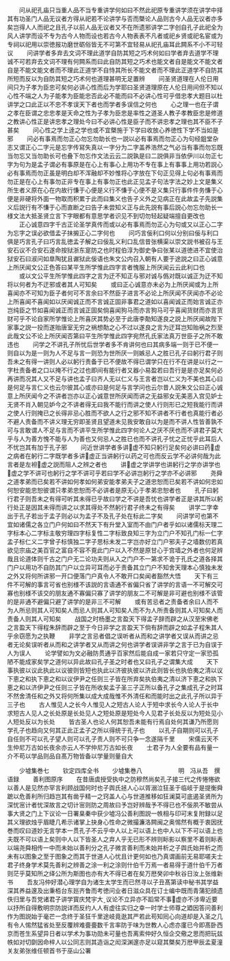 <!-- { "loadSidebar": true } -->
　　问从祀孔庙只当重人品不当专重讲学何如曰不然此祀原专重讲学须在讲学中择其有功圣门人品无议者方得从祀若不论讲学与否而槩论人品则古今人品无议者亦多矣岂得人人而祀之且孔子以前人品无议者又不在所遗邪讲学二字创自孔子此祀全为风人讲学而设不专为古今人物而设也若古今人物表表不凡者或祀乡贤或祀名宦或为专祠以祀用以崇徳报功磨世砺俗皆无不可第不宜轻易从祀孔庙耳此闗系不小不可轻议
　　问讲学者多弃去文词不理此道学自防其短之巧术何如曰学者弃去道学不理诚不可若弃去文词不理有何闗系而曰此自防其短之巧术也能文者自是能文不能文者自是不能文能文者而不理此正道学不自恃其所长不能文者而不理此正道学不自防其所短而反以为自防其短之巧术何也道理甚明无足置辨
　　问圣贤道理在人伦日用间只为子孝为臣忠可矣何必讲心性而后为学耶曰圣贤道理原在人伦日用间但不知以心性不端之人为子能孝为臣能忠否此必不能而曰不必讲心性可乎借忠孝大题目以杜讲学之口此正以不忠不孝误天下者也而学者多误信之何也
　　心之理一也在子谓之孝在臣谓之忠忠孝是天命之性为子孝为臣忠是率性之道圣人教子孝教臣忠是修道之教讲心性正是讲忠孝之理处今曰不必讲心性是臣子而不讲忠孝之理也其不臣不子甚矣
　　问心性之学上逹之学也或不宜槩施于下学曰收放心养徳性下学不当如是邪
　　问必有事焉而勿正心勿忘勿助长也一説以必有事焉而勿正心为句经鉏堂杂志又谓正心二字元是忘字传冩失真以一字分为二字盖养浩然之气必当有事而勿忘既当勿忘又当勿助长可也叠下勿忘作文法云云二説孰是曰二説俱非当依伊川以勿正七字为句为是孟子谓必有事原是在心上有事心上用功不专在事上有事事上用功若説心必有事焉而勿正虽是明白却不浑融却不妙惟将心字放在下句正见得上句必有事焉而勿正是在心上有事勿正非专在事上有事勿正也此正见孟子句法字法之妙上文是集义所生者义原在心在内故行慊于心便是义行不慊于心便不是义集只行事件件务慊于心便是非硬将外面一物取而积累于此而曰集义也告子义外之见病正在此故孟子先説集义后説行有不慊于心而直断之曰告子未尝知义正与此先説有事后説心勿忘勿助长一様文法大抵圣贤立言下字眼都有意思学者识见不到切勿轻起疑端擅自更改也
　　正心诚意四字千古正论圣学真传而或以必有事焉而勿正心为句或又以正心二字为忘字之误必欲借孟子抺摋正心二字何也
　　问巧言佞利口何以分别曰佞与利口俱是巧言孔子曰巧言乱徳孟子解之曰佞乱义利口乱信昔张横渠以崇文説书被召与王安石议不合安石遂命按狱浙东寔防之也时程伯淳为御史争曰张某以道徳进不宜使治狱安石曰淑问如臯陶犹且谳狱此佞语也朱文公内召入朝有人要于途説之曰正心诚意上所厌闻文公正色答曰某平生所学惟此四字言者愧服上所厌闻云云此利口也
　　或以文公平生所学惟此四字之言为迂不知正与邪对诚与僞对既以诚正为迂不知将以何者为不迂邪或者其人可知矣
　　或曰正心诚意亦未必为上所厌闻或为上所喜闻亦不可知为臣子者何可不言余曰不然臣子进言不必论上所厌闻不厌闻亦不必论上所喜闻不喜闻如以厌闻诚正而不言诚正固非事君之道如以喜闻诚正而始言诚正亦岂纯臣之节如喜闻诚正而言诚正固矣倘喜闻狗马而亦言狗马可乎喜闻货财而亦言货财可乎不论自家所学惟论上所喜厌其势必至于此唐李勣知遂良之説上所厌闻故陛下家事之説一投而遂贻唐室无穷之祸想勣之心不过以遂良之言为迂耳岂知贻祸之烈至此哉文公不论上所厌闻否第曰平生所学惟此四字宛然孔氏家法真万世臣子之所不敢违也
　　问学之不讲孔子所忧后世学者多不肯讲何也曰其病多端一则于已不便一则自以为是一则为人不足与言一则恐为世所厌一则嫉忌人之胜已孔子曰躬行君子则吾未之有得一讲则人必以躬行责备于已不便故不得已谓学只在行不在讲是以行之一字杜责备者之口以掩不行之过也即间有能行者又器小易盈若曰吾行是是亦足矣何必再讲而况其人又不足与讲也孟子曰齐人无以仁义与王言者岂以仁义为不美也其心曰是何足与言仁义也云尔彼其心或亦曰是何足与言学问也云尔昔人説朱文公曰正心诚意上所厌闻今之不讲者岂亦以正心诚意世所厌闻而讲之无益邪女无美恶入宫见妒士无贤不肖入朝见妒今之不讲者得无曰我不能行而讲之使人行则形已之短我能行而讲之使人行则掩已之长得非忌心胜而不欲人之行之邪不知不讲者不行者也真能行者必不避人责备而不讲义理无穷即圣贤且望道未见我安敢自以为是而不讲人性皆善孰不可与言敢谓人不足与言而不讲平生所学惟此四字何论人之厌不厌也而不讲君子莫大乎与人为善方愧不能与人为善也又何忌人之胜已也而不讲孔子忧之正忧乎此耳后人不忧岂其有加于孔子邪
　　问近世讲学者多讲虚不知只躬行足矣何必讲曰药虚之病者在躬行二字既学者多讲虚正当讲躬行以药之可也而反云学不必讲何哉为此言者是左袒虚之説而阻人之辨之者也
　　讲虚之学讲学也讲躬行之学亦讲学也虚之学不讲可也躬行之学不讲可乎若曰学不必讲岂躬行之学亦不必讲邪
　　尧舜之道孝弟而已矣若不讲如何孝如何弟安能孝弟夫子之道忠恕而已矣若不讲如何忠如何恕安能忠恕彼谓只孝弟忠恕而不必讲者是原无心于孝弟忠恕者也
　　孔子曰躬行君子则吾未之有得可听其未得已乎故曰学之不讲是吾忧也讲学者正是讲其所以躬行处正是因其未得而讲之以求其得处不然躬行君子终未之有得矣
　　讲学二字幸出于孔子若出于孟子则必以为孟子不及孔子处在标此二字矣
　　问讲学可也第不宜如诸儒之各立门户何如曰不然天下有升堂入室而不由门户者乎如以诸儒标天理二字标本心二字标主敬穷理四字标复性二字标致良知三字为立门户不知孔门标一仁字孟子标仁义二字曾子标慎独二字子思标未发二字岂亦好立门户邪夫子之墙数仞若真欲见宗庙之美百官之富自不容不覔此门户以入不然是原甘心于宫墙之外者也何足辨哉且论道体则千古之门户无二论功夫则从入之门户不一第求不诡于孔氏之道各择其门户以用功不自防其门户以立异可耳而必于责备其立门户不知舍天理本心慎独未发之外又将何所讲邪一开口便落门户真令人不敢开口矣闻者豁然大悟
　　天下有三件不可解的事言可省也别様不该説的言语通不省偏只省了讲学的言语一不可解交可寡也别様不该交的朋友通不寡偏只寡了讲学的朋友二不可解是非可避也别様不该管的是非通不避偏只避了讲学的是非三不可解
　　或有苦忌者之责备者余曰人而不为人所忌则其人可知矣人而忌人则其人可知矣人而不为人所责备则其人可知矣人而责备人则其人可知矣
　　战国之时杨墨之言盈天下得孟子辞而辟之从汉至宋佛老之言盈天下得程朱辞而辟之至于今日非学之言盈天下倘有辞而辟之如孟子程朱其人乎余窃愿为之执鞭
　　非学之言忌者倡之误听者从而和之讲学者又误从而讲之忌者无论矣误听者从而和之讲学者又从而讲之何也讲学者误讲非学之言于已为自误于人为误人
　　论学譬如为文必融防贯通乎百家然后能自成一家若只守定一家恐孤陋不能成家矣学之道何以异此故曰孔子圣之时者也又曰孔子之谓集大成
　　天下事执彼以议此执此以议彼则皆短也执此以济彼执彼以济此则皆长也执伯夷之清以议下恵之和执下恵之和以议伊尹之任则三子皆在所弃矣执伯夷之清以济下恵之和执下恵之和以济伊尹之任则三子皆在所收矣孟子圣三子正所以备孔子之集成孔子之时耳不然舍清任和之外又将何所集以成大成哉惟不外清任和而能时出之此孔子所以异于三子也
　　古人惟见人之长今人惟见人之短古人论人于短中求长今人论人于长中求短古人见人之长处原是长处见人之短处原是短处今人见君子长处反以为短处见小人短处反以为长处
　　皆古圣人也论人何其恕吾未能有行焉自处何其谦乃所愿则学孔子也趋向又何其正此正孟子之所以得统于孔子也
　　以孔子自期则可以孔子自任则不可以孔子望人则可以孔子责人则不可只争一念遂隔千里
　　宋儒云天不生仲尼万古如长夜余亦云人不学仲尼万古如长夜
　　士君子为人全要有品有量一介不苟以学品则品自髙万物皆备以学量则量自大




　　少墟集巻七
　　钦定四库全书
　　少墟集巻八　　　　　　明　冯从吾　撰语録
　　善利图原序
　　在昔唐虞授受执中之防穆然尚矣孔子接三代之传惓惓欲以善人是见然亦罕言利顾战国何时也子舆氏拯人心以胥溺泣狂圣于临岐于是提衡舜蹠以危善利所归趋岂其有凿乎精一之窍盖人心与世道推移如狂澜莫可底遏圣贤所为深忧宻计者忧深故言之切计宻则防之周故曰予岂好辨哉予不得已也不佞夙不敏尝从事大贤之门上下议论一日署臬秦中获少墟冯公善利图説一帙相与印可末复附録以足其义理欲烛乎眉睫几希示诸掌上抉身心性命之微撮濂洛闗闽之奥惕然有概于衷因抚巻而叹曰道妙无言学本一贯孔子不云乎中人以上可以语上也中人以下不可以语上也夫既不可以语上矣则中人以下皆圣人之弃人乎无已形不辨则眎影以察里不着则眎表以端尧舜相传一中而未始以善利分之孔子微言善利而未始并析之子舆氏始并析之而未有以图象之至于图象之而其于世道人心忧且计更何如也乃真谓画前无易耶嗟夫士君子终身学术莫先善利之辨善之涂一利之涂则什伯千万焉一者易得于道什伯千万者则茫乎莫知所之绎公所为斯图也亦有大不得已者在矣万厯癸卯中秋谷日汝上张维新书
　　吾友冯仲好潜心理学自为诸生太学生而已然寻以子丑髙第读中秘书其学益深其养益邃及出秉栢台东廵齐鲁而考徳问业者日滋众具在订士编中既而青蒲犯顔遗佚归里与吾党诸君子讲学寳庆梵宇大议论不立异亦不蹈常不事虚亦不涉卑近要以抒所自得敷明宗防説详而反约人人有虚往实归之幸一时学士师尊之廼因答问善利作为图説始于毫芒一念终于圣狂千里途岐竟逖其严若此苟知囘心向道却是入圣之几有令人惕然猛省处至反覆辨难亹亹数千言率防于味为世教人心虑亦廑已今即髙卧西京而苍生系望异日者以学术为事功勋未可量也吾离索仲好久恒企交儆之思而把玩兹帙如对切劘因命梓人以公同志则其造诣之闳深渊邃亦足以窥其槩矣万厯甲辰孟夏潼关友弟张维任顿首书于巫山公署
